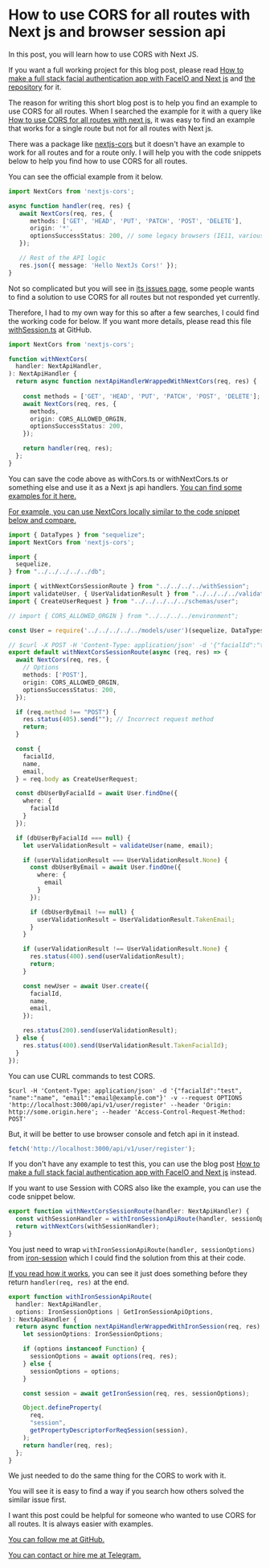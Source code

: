 [How to make a full stack facial authentication app with FaceIO and Next js]: https://dev.to/steadylearner/how-to-make-a-full-stack-facial-authentication-app-with-faceio-and-next-js-3dh

[nextjs-cors]: https://github.com/yonycalsin/nextjs-cors

[You can follow me at GitHub.]: https://github.com/steadylearner

[You can contact or hire me at Telegram.]: https://t.me/steadylearner

# How to use CORS for all routes with Next js and browser session api

In this post, you will learn how to use CORS with Next JS.

If you want a full working project for this blog post, please read [How to make a full stack facial authentication app with FaceIO and Next js] and [the repository](https://github.com/steadylearner/faceio_example) for it.

The reason for writing this short blog post is to help you find an example to use CORS for all routes. When I searched the example for it with a query like [How to use CORS for all routes with next js](https://www.google.com/search?q=How+to+use+CORS+for+all+routes+with+next+js), it was easy to find an example that works for a single route but not for all routes with Next js.

There was a package like [nextjs-cors] but it doesn't have an example to work for all routes and for a route only. I will help you with the code snippets below to help you find how to use CORS for all routes.

You can see the official example from it below.

```ts
import NextCors from 'nextjs-cors';

async function handler(req, res) {
   await NextCors(req, res, {
      methods: ['GET', 'HEAD', 'PUT', 'PATCH', 'POST', 'DELETE'],
      origin: '*',
      optionsSuccessStatus: 200, // some legacy browsers (IE11, various SmartTVs) choke on 204
   });

   // Rest of the API logic
   res.json({ message: 'Hello NextJs Cors!' });
}
```

Not so complicated but you will see in [its issues page](https://github.com/yonycalsin/nextjs-cors/issues), some people wants to find a solution to use CORS for all routes but not responded yet currently.

Therefore, I had to my own way for this so after a few searches, I could find the working code for below. If you want more details, please read this file [withSession.ts](https://github.com/steadylearner/faceio_example/blob/main/src/withSession.ts) at GitHub.

```ts
import NextCors from 'nextjs-cors';

function withNextCors(
  handler: NextApiHandler,
): NextApiHandler {
  return async function nextApiHandlerWrappedWithNextCors(req, res) {
    
    const methods = ['GET', 'HEAD', 'PUT', 'PATCH', 'POST', 'DELETE'];
    await NextCors(req, res, {
      methods,
      origin: CORS_ALLOWED_ORGIN,
      optionsSuccessStatus: 200,
    });

    return handler(req, res);
  };
}
```

You can save the code above as withCors.ts or withNextCors.ts or something else and use it as a Next js api handlers. [You can find some examples for it here.](https://github.com/steadylearner/faceio_example/tree/main/src/pages/api/v1/user)

[For example, you can use NextCors locally similar to the code snippet below and compare.](https://github.com/steadylearner/faceio_example/blob/main/src/pages/api/v1/user/register.ts)

```ts
import { DataTypes } from "sequelize";
import NextCors from 'nextjs-cors';

import {
  sequelize,
} from "../../../../../db";

import { withNextCorsSessionRoute } from "../../../../withSession";
import validateUser, { UserValidationResult } from "../../../../validateUser";
import { CreateUserRequest } from "../../../../../schemas/user";

// import { CORS_ALLOWED_ORGIN } from "../../../../environment";

const User = require('../../../../../models/user')(sequelize, DataTypes);

// $curl -X POST -H 'Content-Type: application/json' -d '{"facialId":"test", "name":"name", "email":"email@example.com"}'  http://localhost:3000/api/v1/user/register
export default withNextCorsSessionRoute(async (req, res) => {
  await NextCors(req, res, {
    // Options
    methods: ['POST'],
    origin: CORS_ALLOWED_ORGIN,
    optionsSuccessStatus: 200,
  });

  if (req.method !== "POST") {
    res.status(405).send(""); // Incorrect request method
    return;
  }

  const { 
    facialId, 
    name, 
    email,
  } = req.body as CreateUserRequest;

  const dbUserByFacialId = await User.findOne({
    where: {
      facialId
    }
  });

  if (dbUserByFacialId === null) {
    let userValidationResult = validateUser(name, email);

    if (userValidationResult === UserValidationResult.None) {
      const dbUserByEmail = await User.findOne({
        where: {
          email
        }
      });

      if (dbUserByEmail !== null) {
        userValidationResult = UserValidationResult.TakenEmail;
      }
    }

    if (userValidationResult !== UserValidationResult.None) {
      res.status(400).send(userValidationResult);
      return;
    }

    const newUser = await User.create({
      facialId,
      name,
      email,
    });

    res.status(200).send(userValidationResult);
  } else {
    res.status(400).send(UserValidationResult.TakenFacialId);
  }
});
```

You can use CURL commands to test CORS. 

```console
$curl -H 'Content-Type: application/json' -d '{"facialId":"test", "name":"name", "email":"email@example.com"}' -v --request OPTIONS 'http://localhost:3000/api/v1/user/register' --header 'Origin: http://some.origin.here'; --header 'Access-Control-Request-Method: POST'
```

But, it will be better to use browser console and fetch api in it instead.

```js
fetch('http://localhost:3000/api/v1/user/register');
```

If you don't have any example to test this, you can use the blog post [How to make a full stack facial authentication app with FaceIO and Next js] instead.

If you want to use Session with CORS also like the example, you can use the code snippet below.

```ts
export function withNextCorsSessionRoute(handler: NextApiHandler) {
  const withSessionHandler = withIronSessionApiRoute(handler, sessionOptions);
  return withNextCors(withSessionHandler);
}
```

You just need to wrap `withIronSessionApiRoute(handler, sessionOptions)` from [iron-session](https://www.npmjs.com/package/iron-session) which I could find the solution from this at their code.

[If you read how it works](https://github.com/vvo/iron-session/blob/main/next/index.ts), you can see it just does something before they return `handler(req, res)` at the end.

```ts
export function withIronSessionApiRoute(
  handler: NextApiHandler,
  options: IronSessionOptions | GetIronSessionApiOptions,
): NextApiHandler {
  return async function nextApiHandlerWrappedWithIronSession(req, res) {
    let sessionOptions: IronSessionOptions;

    if (options instanceof Function) {
      sessionOptions = await options(req, res);
    } else {
      sessionOptions = options;
    }

    const session = await getIronSession(req, res, sessionOptions);

    Object.defineProperty(
      req,
      "session",
      getPropertyDescriptorForReqSession(session),
    );
    return handler(req, res);
  };
}
```

We just needed to do the same thing for the CORS to work with it.

You will see it is easy to find a way if you search how others solved the similar issue first.

I want this post could be helpful for someone who wanted to use CORS for all routes. It is always easier with examples.

[You can follow me at GitHub.] 

[You can contact or hire me at Telegram.]